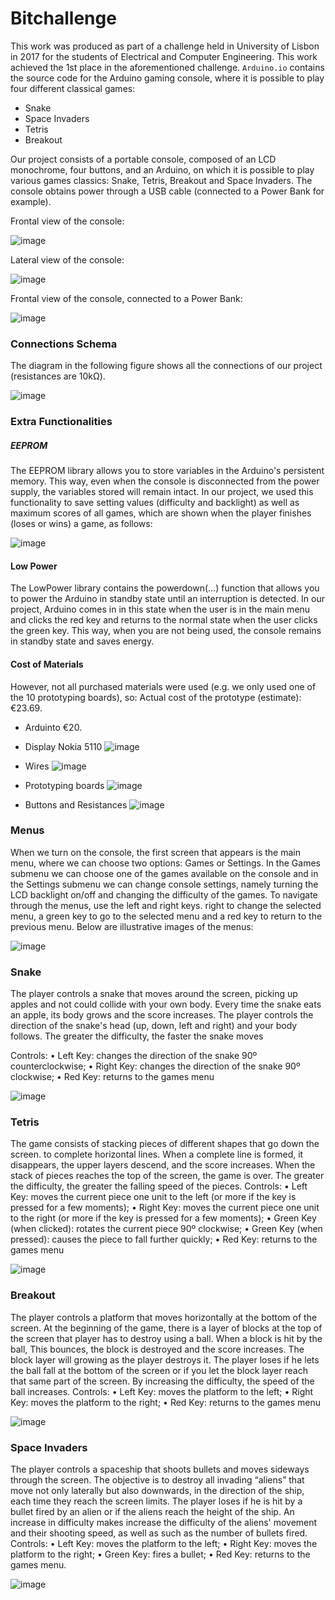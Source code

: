 # Bitchallenge

This work was produced as part of a challenge held in University of Lisbon in 2017 for the students of Electrical and Computer Engineering. 
This work achieved the 1st place in the aforementioned challenge.
`Arduino.io` contains the source code for the Arduino gaming console, where it is possible to play four different classical games:
* Snake
* Space Invaders
* Tetris
* Breakout

Our project consists of a portable console, composed of an LCD
monochrome, four buttons, and an Arduino, on which it is possible to play various games
classics: Snake, Tetris, Breakout and Space Invaders. The console obtains power through
a USB cable (connected to a Power Bank for example).

Frontal view of the console:

![image](https://github.com/esyker/Bitchallenge/assets/50277636/dfdfd759-0a44-4018-9dfb-d69b6bab1caa)

Lateral view of the console:

![image](https://github.com/esyker/Bitchallenge/assets/50277636/53721b37-b326-4696-8248-8d391eee0c41)

Frontal view of the console, connected to a Power Bank:

![image](https://github.com/esyker/Bitchallenge/assets/50277636/7c3f715c-a0ac-484b-81df-db6ce6cdd5c7)

### Connections Schema

The diagram in the following figure shows all the connections of our project
(resistances are 10kΩ).

![image](https://github.com/esyker/Bitchallenge/assets/50277636/d65ca021-c892-4a1d-a0a1-d0f5cde77d42)

### Extra Functionalities

##### EEPROM

The EEPROM library allows you to store variables in the Arduino's persistent memory. This way, even when the console is disconnected from the power supply, the variables stored will remain intact. In our project, we used this functionality to save setting values ​​(difficulty and backlight) as well as maximum scores of all games, which are shown when the player finishes (loses or wins) a game, as follows:

![image](https://github.com/esyker/Bitchallenge/assets/50277636/fb53b9d3-ce87-4739-901b-aeb30afd2711)

#### Low Power

The LowPower library contains the powerdown(…) function that allows you to power the Arduino
in standby state until an interruption is detected. In our project, Arduino comes in
in this state when the user is in the main menu and clicks the red key and returns
to the normal state when the user clicks the green key. This way, when you are not
being used, the console remains in standby state and saves energy.

#### Cost of Materials

However, not all purchased materials were used (e.g.
we only used one of the 10 prototyping boards), so:
Actual cost of the prototype (estimate): €23.69.

* Arduinto €20.
  
* Display Nokia 5110
![image](https://github.com/esyker/Bitchallenge/assets/50277636/ecd71e51-a081-4b4a-8171-44e76d5800a2)

* Wires
  ![image](https://github.com/esyker/Bitchallenge/assets/50277636/75747e3b-ca17-4759-9a81-83d990eaac9c)

* Prototyping boards 
![image](https://github.com/esyker/Bitchallenge/assets/50277636/60f3c33b-2406-4b64-b68d-62f30ad82cb1)

* Buttons and Resistances
![image](https://github.com/esyker/Bitchallenge/assets/50277636/1d6c27e4-8c1c-49c9-9c4c-61830f956e3d)





### Menus

When we turn on the console, the first screen that appears is the main menu, where
we can choose two options: Games or Settings. In the Games submenu we can
choose one of the games available on the console and in the Settings submenu we can change
console settings, namely turning the LCD backlight on/off and changing
the difficulty of the games. To navigate through the menus, use the left and right keys.
right to change the selected menu, a green key to go to the selected menu
and a red key to return to the previous menu.
Below are illustrative images of the menus:

![image](https://github.com/esyker/Bitchallenge/assets/50277636/3b8f49c5-d8ab-41a2-a1fe-27f99701359a)

### Snake

The player controls a snake that moves around the screen, picking up apples and not
could collide with your own body. Every time the snake eats an apple, its
body grows and the score increases. The player controls the direction of the snake's head
(up, down, left and right) and your body follows. The greater the
difficulty, the faster the snake moves

Controls:
• Left Key: changes the direction of the snake 90º counterclockwise;
• Right Key: changes the direction of the snake 90º clockwise;
• Red Key: returns to the games menu

![image](https://github.com/esyker/Bitchallenge/assets/50277636/1cb6e584-edad-4571-b76c-99ebec6ef522)

### Tetris

The game consists of stacking pieces of different shapes that go down the screen.
to complete horizontal lines. When a complete line is formed, it
disappears, the upper layers descend, and the score increases. When the stack of
pieces reaches the top of the screen, the game is over. The greater the difficulty, the greater the
falling speed of the pieces.
Controls:
• Left Key: moves the current piece one unit to the left (or more
if the key is pressed for a few moments);
• Right Key: moves the current piece one unit to the right (or more if the
key is pressed for a few moments);
• Green Key (when clicked): rotates the current piece 90º clockwise;
• Green Key (when pressed): causes the piece to fall further
quickly;
• Red Key: returns to the games menu

![image](https://github.com/esyker/Bitchallenge/assets/50277636/352e190b-d545-49aa-bd78-99a804f55cb0)

### Breakout

The player controls a platform that moves horizontally at the bottom
of the screen. At the beginning of the game, there is a layer of blocks at the top of the screen that
player has to destroy using a ball. When a block is hit by the ball,
This bounces, the block is destroyed and the score increases. The block layer will
growing as the player destroys it. The player loses if he lets the ball fall
at the bottom of the screen or if you let the block layer reach that same part
of the screen. By increasing the difficulty, the speed of the ball increases.
Controls:
• Left Key: moves the platform to the left;
• Right Key: moves the platform to the right;
• Red Key: returns to the games menu

![image](https://github.com/esyker/Bitchallenge/assets/50277636/54aacf6e-ac3c-4f40-8cad-89345ee3647f)

### Space Invaders

The player controls a spaceship that shoots bullets and moves sideways through the
screen. The objective is to destroy all invading “aliens” that move not only
laterally but also downwards, in the direction of the ship, each time they reach the
screen limits. The player loses if he is hit by a bullet fired by an alien
or if the aliens reach the height of the ship. An increase in difficulty makes
increase the difficulty of the aliens' movement and their shooting speed, as well as
such as the number of bullets fired.
Controls:
• Left Key: moves the platform to the left;
• Right Key: moves the platform to the right;
• Green Key: fires a bullet;
• Red Key: returns to the games menu.

![image](https://github.com/esyker/Bitchallenge/assets/50277636/b112121c-082e-4131-8df8-cb2917b045d1)





